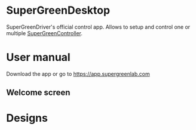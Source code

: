 # SuperGreenDesktop

SuperGreenDriver's official control app.
Allows to setup and control one or multiple [SuperGreenController]().

# User manual

Download the app or go to https://app.supergreenlab.com

## Welcome screen

# Designs

